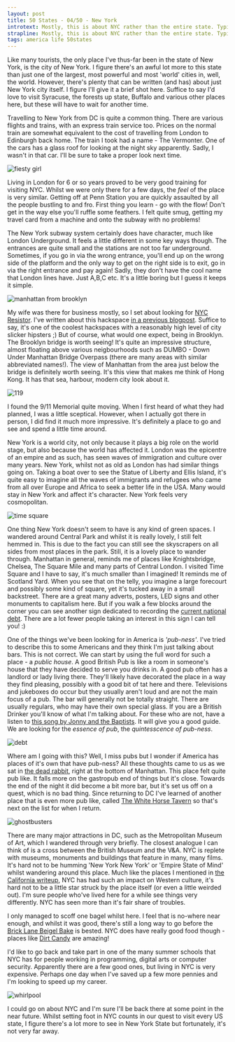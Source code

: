 ```yaml
---
layout: post
title: 50 States - 04/50 - New York
introtext: Mostly, this is about NYC rather than the entire state. Typical tourist right? But nevertheless, there's a lot to the Big Apple.
strapline: Mostly, this is about NYC rather than the entire state. Typical tourist right? But nevertheless, there's a lot to the Big Apple. 
tags: america life 50states
---
```


Like many tourists, the only place I've thus-far been in the state of New York, is the city of New York. I figure there's an awful lot more to this state than just one of the largest, most powerful and most 'world' cities in, well, the world. However, there's plenty that can be written (and has) about just New York city itself. I figure I'll give it a brief shot here. Suffice to say I'd love to visit Syracuse, the forests up state, Buffalo and various other places here, but these will have to wait for another time.

Travelling to New York from DC is quite a common thing. There are various flights and trains, with an express train service too. Prices on the normal train are somewhat equivalent to the cost of travelling from London to Edinburgh back home. The train I took had a name - The Vermonter. One of the cars has a glass roof for looking at the night sky apparently. Sadly, I wasn't in that car. I'll be sure to take a proper look next time.

![fiesty girl](https://c1.staticflickr.com/5/4216/34583337283_50834ffa45.jpg)

Living in London for 6 or so years proved to be very good training for visiting NYC. Whilst we were only there for a few days, the *feel* of the place is very similar. Getting off at Penn Station you are quickly assaulted by all the people bustling to and fro. First thing you learn - go with the flow! Don't get in the way else you'll ruffle some feathers. I felt quite smug, getting my travel card from a machine and onto the subway with no problems! 

The New York subway system certainly does have character, much like London Underground. It feels a little different in some key ways though. The entrances are quite small and the stations are not too far underground. Sometimes, if you go in via the wrong entrance, you'll end up on the wrong side of the platform and the only way to get on the right side is to exit, go in via the right entrance and pay again! Sadly, they don't have the cool name that London lines have. Just A,B,C etc. It's a little boring but I guess it keeps it simple.

![manhattan from brooklyn](https://c1.staticflickr.com/5/4214/34583441673_85e271bcdc.jpg)

My wife was there for business mostly, so I set about looking for [NYC Resistor](https://www.nycresistor.com/). I've written about this hackspace [in a previous blogpost](https://www.section9.co.uk/posts/2017-07-09-East-Coast-Hackspaces.html). Suffice to say, it's one of the coolest hackspaces with a reasonably high level of city slicker hipsters ;) But of course, what would one expect, being in Brooklyn. The Brooklyn bridge is worth seeing! It's quite an impressive structure, almost floating above various neigbourhoods such as DUMBO - Down Under Manhattan Bridge Overpass (there are many areas with similar abbreviated names!). The view of Manhattan from the area just below the bridge is definitely worth seeing. It's this view that makes me think of Hong Kong. It has that sea, harbour, modern city look about it.

![119](https://c1.staticflickr.com/5/4251/34550217884_4c94b6a1c9.jpg)

I found the 9/11 Memorial quite moving. When I first heard of what they had planned, I was a little sceptical. However, when I actually got there in person, I did find it much more impressive. It's definitely a place to go and see and spend a little time around.

New York is a world city, not only because it plays a big role on the world stage, but also because the world has affected it. London was the epicentre of an empire and as such, has seen waves of immigration and culture over many years. New York, whilst not as old as London has had similar things going on. Taking a boat over to see the Statue of Liberty and Ellis Island, it's quite easy to imagine all the waves of immigrants and refugees who came from all over Europe and Africa to seek a better life in the USA. Many would stay in New York and affect it's character. New York feels very cosmopolitan.

![time square](https://c1.staticflickr.com/5/4253/35392971255_80c59e20db.jpg)

One thing New York doesn't seem to have is any kind of green spaces. I wandered around Central Park and whilst it is really lovely, I still felt hemmed in. This is due to the fact you can still see the skyscrapers on all sides from most places in the park. Still, it is a lovely place to wander through. Manhattan in general, reminds me of places like Knightsbridge, Chelsea, The Square Mile and many parts of Central London. I visited Time Square and I have to say, it's much smaller than I imagined! It reminds me of Scotland Yard. When you see that on the telly, you imagine a large forecourt and possibly some kind of square, yet it's tucked away in a small backstreet. There are a great many adverts, posters, LED signs and other monuments to capitalism here. But if you walk a few blocks around the corner you can see another sign dedicated to recording the [current national debt](http://www.usdebtclock.org/). There are a lot fewer people taking an interest in this sign I can tell you! :)

One of the things we've been looking for in America is *'pub-ness'*. I've tried to describe this to some Americans and they think I'm just talking about bars. This is not correct. We can start by using the full word for such a place - a *public house*. A good British Pub is like a room in someone's house that they have decided to serve you drinks in. A good pub often has a landlord or lady living there. They'll likely have decorated the place in a way they find pleasing, possibly with a good bit of tat here and there. Televisions and jukeboxes do occur but they usually aren't loud and are not the main focus of a pub. The bar will generally not be totally straight. There are usually regulars, who may have their own special glass. If you are a British Drinker you'll know of what I'm talking about. For these who are not, have a listen to [this song by Jonny and the Baptists](https://www.youtube.com/watch?v=vml6dHOoF9Y). It will give you a good guide. We are looking for the *essence of pub*, the *quintesscence of pub-ness*.

![debt](https://c1.staticflickr.com/5/4425/36315992651_8ca0924ac5.jpg)

Where am I going with this? Well, I miss pubs but I wonder if America has places of it's own that have pub-ness? All these thoughts came to us as we sat in [the dead rabbit](https://www.deadrabbitnyc.com/), right at the bottom of Manhattan. This place felt quite pub like. It falls more on the gastropub end of things but it's close. Towards the end of the night it did become a bit more bar, but it's set us off on a quest, which is no bad thing. Since returning to DC I've learned of another place that is even more pub like, called [The White Horse Tavern](https://en.wikipedia.org/wiki/White_Horse_Tavern_(New_York_City)) so that's next on the list for when I return.

![ghostbusters](https://c1.staticflickr.com/5/4203/35353978516_4ded25291f.jpg)

There are many major attractions in DC, such as the Metropolitan Museum of Art, which I wandered through very briefly. The closest analogue I can think of is a cross between the British Museum and the V&A. NYC is replete with museums, monuments and buildings that feature in many, many films. It's hard not to be humming 'New York New York' or 'Empire State of Mind' whilst wandering around this place. Much like the places I mentioned in [the California writeup](https://www.section9.co.uk/posts/2017-06-29-50states-02-california.html), NYC has had such an impact on Western culture, it's hard not to be a little star struck by the place itself (or even a little weirded out). I'm sure people who've lived here for a while see things very differently. NYC has seen more than it's fair share of troubles.

I only managed to scoff one bagel whilst here. I feel that is no-where near enough, and whilst it was good, there's still a long way to go before the [Brick Lane Beigel Bake](https://www.timeout.com/london/restaurants/brick-lane-beigel-bake) is bested. NYC does have really good food though - places like [Dirt Candy](http://www.dirtcandynyc.com/) are amazing! 

I'd like to go back and take part in one of the many summer schools that NYC has for people working in programming, digital arts or computer security. Apparently there are a few good ones, but living in NYC is very expensive. Perhaps one day when I've saved up a few more pennies and I'm looking to speed up my career.

![whirlpool](https://c1.staticflickr.com/5/4275/34583432643_9b1c7663bc.jpg)

I could go on about NYC and I'm sure I'll be back there at some point in the near future. Whilst setting foot in NYC counts in our quest to visit every US state, I figure there's a lot more to see in New York State but fortunately, it's not very far away. 
